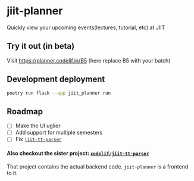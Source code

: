 # jiit-planner
Quickly view your upcoming events(lectures, tutorial, etc) at JIIT

## Try it out (in beta)
Visit https://planner.codelif.in/B5 (here replace B5 with your batch) 

## Development deployment
```sh
poetry run flask --app jiit_planner run
```

## Roadmap
 - [ ] Make the UI uglier
 - [ ] Add support for multiple semesters
 - [ ] Fix [`jiit-tt-parser`](https://github.com/codelif/jiit-tt-parser)

#### Also checkout the sister project: [`codelif/jiit-tt-parser`](https://github.com/codelif/jiit-tt-parser)
That project contains the actual backend code. `jiit-planner` is a frontend to it.
